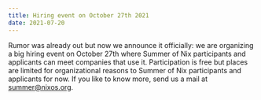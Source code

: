 ```yaml
---
title: Hiring event on October 27th 2021
date: 2021-07-20
---
```

Rumor was already out but now we announce it officially: we are organizing a
big hiring event on October 27th where Summer of Nix participants and
applicants can meet companies that use it. Participation is free but places are
limited for organizational reasons to Summer of Nix participants and applicants
for now. If you like to know more, send us a mail at summer@nixos.org.
